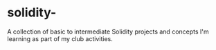 # solidity-
A collection of basic to intermediate Solidity projects and concepts I'm learning as part of my club activities.
